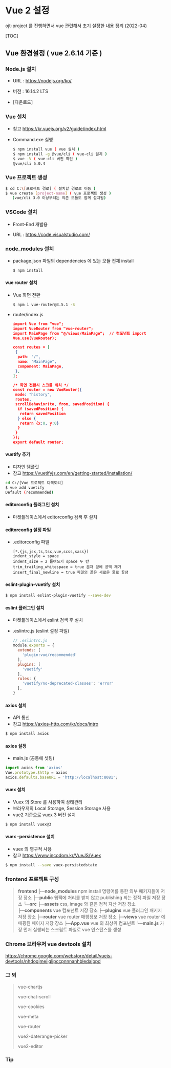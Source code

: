 # Vue 2 설정

ojt-project 를 진행하면서 vue 관련해서 초기 설정한 내용 정리 (2022-04)

[TOC]

## Vue 환경설정 ( vue 2.6.14 기준 )

### Node.js 설치

- URL : https://nodejs.org/ko/

- 버전 : 16.14.2 LTS

- [다운로드]

  

### Vue 설치

- 참고 https://kr.vuejs.org/v2/guide/index.html

- Command.exe 실행

  ```bash
  $ npm install vue ( vue 설치 )
  $ npm install -g @vue/cli ( vue-cli 설치 )
  $ vue -V ( vue-cli 버전 확인 )
  @vue/cli 5.0.4
  ```

  

### Vue 프로젝트 생성

```bash
$ cd C:\[프로젝트 경로] ( 설치할 경로로 이동 )
$ vue create [project-name] ( vue 프로젝트 생성 )
   (vue/cli 3.0 이상부터는 의존 모듈도 함께 설치됨)
```



### VSCode 설치

- Front-End 개발용

- URL : https://code.visualstudio.com/

  

### node_modules 설치

- package.json 파일의 dependencies 에 있는 모듈 전체 install

  ```bash
  $ npm install
  ```

  

#### vue router 설치

- Vue 화면 전환

  ```bash
  $ npm i vue-router@3.5.1 -S
  ```

- router/index.js

  ```json
  import Vue from "vue";
  import VueRouter from "vue-router";
  import MainPage from "@/views/MainPage";	// 컴포넌트 import
  Vue.use(VueRouter);
  
  const routes = [
   {
    path: "/",
    name: "MainPage",
    component: MainPage,
   },
  ];
  
  /* 화면 전환시 스크롤 위치 */
  const router = new VueRouter({
   mode: "history",
   routes,
   scrollBehavior(to, from, savedPosition) {
    if (savedPosition) {
     return savedPosition
    } else {
     return {x:0, y:0}
    }
   }
  });
  export default router;
  ```

  

#### vuetify 추가

- 디자인 템플릿
- 참고 https://vuetifyjs.com/en/getting-started/installation/

```bash
cd C:/[Vue 프로젝트 디렉토리]
$ vue add vuetify
Default (recommended)
```



#### editorconfig 플러그인 설치

- 마켓플레이스에서 editorconfig 검색 후 설치

  

#### editorconfig 설정 파일

- .editorconfig 파일

  ```properties
  [*.{js,jsx,ts,tsx,vue,scss,sass}]
  indent_style = space  
  indent_size = 2 들여쓰기 space 두 칸
  trim_trailing_whitespace = true 문자 앞에 공백 제거
  insert_final_newline = true 파일의 끝은 새로운 줄로 끝냄
  ```

  

#### eslint-plugin-vuetify 설치

```bash
$ npm install eslint-plugin-vuetify --save-dev
```



#### eslint 플러그인 설치

- 마켓플레이스에서 eslint 검색 후 설치

- .eslintrc.js (eslint 설정 파일)

  ```js
  // .eslintrc.js
  module.exports = {
    extends: [
      'plugin:vue/recommended'
    ],
    plugins: [
      'vuetify'
    ],
    rules: {
      'vuetify/no-deprecated-classes': 'error'
    },
  }
  ```

  

#### axios 설치

- API 통신
- 참고 https://axios-http.com/kr/docs/intro

```bash
$ npm install axios
```



#### axios 설정

- main.js (공통에 셋팅)

```js
import axios from 'axios'
Vue.prototype.$http = axios
axios.defaults.baseURL = 'http://localhost:8081';
```



#### vuex 설치

- Vuex 의 Store 를 사용하여 상태관리
- 브라우저의 Local Storage, Session Storage 사용
- vue2 기준으로 vuex 3 버전 설치

```bash
$ npm install vuex@3
```



#### vuex –persistence 설치

- vuex 의 영구적 사용
- 참고 https://www.incodom.kr/VueJS/Vuex

```bash
$ npm install --save vuex-persistedstate
```



### frontend 프로젝트 구성

> **frontend**
>  ├─**node_modules**   npm install 명령어를 통한 외부 패키지들이 저장 장소
>  ├─**public**  웹팩에 처리를 받지 않고 publishing 되는 정적 파일 저장 장소
>  └─**src**
>     ├─**assets**  css, image 와 같은 정적 자산 저장 장소
>     ├─**components**  vue 컴포넌트 저장 장소
>     ├─**plugins**  vue 플러그인 패키지 저장 장소
>     ├─**router**  vue router 매핑정보 저장 장소
>     ├─**views**  vue router 에 매핑된 페이지 저장 장소
>     ├─**App.vue**  vue 의 최상위 컴포넌트
>     └─**main.js**  가장 먼저 실행되는 스크립트 파일로 vue 인스턴스를 생성



### Chrome 브라우저 vue devtools 설치

https://chrome.google.com/webstore/detail/vuejs-devtools/nhdogjmejiglipccpnnnanhbledajbpd





### 그 외

> vue-chartjs
>
> vue-chat-scroll
>
> vue-cookies
>
> vue-meta
>
> vue-router
>
> vue2-daterange-picker
>
> vue2-editor



### Tip

